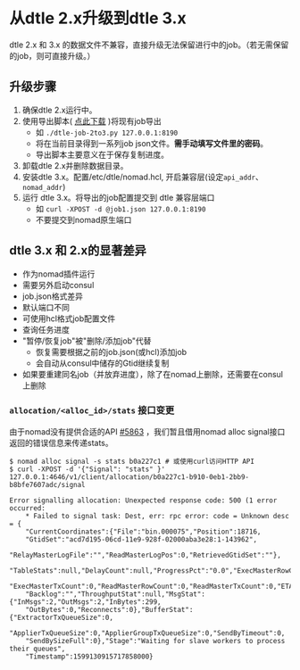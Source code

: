 # 从dtle 2.x升级到dtle 3.x

dtle 2.x 和 3.x 的数据文件不兼容，直接升级无法保留进行中的job。（若无需保留的job，则可直接升级。）

## 升级步骤


1. 确保dtle 2.x运行中。
2. 使用导出脚本( [点此下载](https://raw.githubusercontent.com/actiontech/dtle/master/scripts/dtle-job-2to3.py) )将现有job导出
   - 如 `./dtle-job-2to3.py 127.0.0.1:8190`
   - 将在当前目录得到一系列job json文件。**需手动填写文件里的密码**。
   - 导出脚本主要意义在于保存复制进度。
3. 卸载dtle 2.x并删除数据目录。
4. 安装dtle 3.x。配置/etc/dtle/nomad.hcl, 开启兼容层(设定`api_addr`、`nomad_addr`)
5. 运行 dtle 3.x。将导出的job配置提交到 dtle 兼容层端口
   - 如 `curl -XPOST -d @job1.json 127.0.0.1:8190`
   - 不要提交到nomad原生端口
   
## dtle 3.x 和 2.x的显著差异

- 作为nomad插件运行
- 需要另外启动consul
- job.json格式差异
- 默认端口不同
- 可使用hcl格式job配置文件
- 查询任务进度
- "暂停/恢复job"被"删除/添加job"代替
  - 恢复需要根据之前的job.json(或hcl)添加job
  - 会自动从consul中储存的Gtid继续复制
- 如果要重建同名job（并放弃进度），除了在nomad上删除，还需要在consul上删除

### `allocation/<alloc_id>/stats` 接口变更

由于nomad没有提供合适的API [#5863](https://github.com/hashicorp/nomad/issues/5863) ，我们暂且借用nomad alloc signal接口返回的错误信息来传递stats。

```
$ nomad alloc signal -s stats b0a227c1 # 或使用curl访问HTTP API
$ curl -XPOST -d '{"Signal": "stats" }' 127.0.0.1:4646/v1/client/allocation/b0a227c1-b910-0eb1-2bb9-b8bfe7607adc/signal

Error signalling allocation: Unexpected response code: 500 (1 error occurred:
	* Failed to signal task: Dest, err: rpc error: code = Unknown desc = {
	"CurrentCoordinates":{"File":"bin.000075","Position":18716,
	"GtidSet":"acd7d195-06cd-11e9-928f-02000aba3e28:1-143962",
	"RelayMasterLogFile":"","ReadMasterLogPos":0,"RetrievedGtidSet":""},
	"TableStats":null,"DelayCount":null,"ProgressPct":"0.0","ExecMasterRowCount":0,
	"ExecMasterTxCount":0,"ReadMasterRowCount":0,"ReadMasterTxCount":0,"ETA":"N/A",
	"Backlog":"","ThroughputStat":null,"MsgStat":{"InMsgs":2,"OutMsgs":2,"InBytes":299,
	"OutBytes":0,"Reconnects":0},"BufferStat":{"ExtractorTxQueueSize":0,
	"ApplierTxQueueSize":0,"ApplierGroupTxQueueSize":0,"SendByTimeout":0,
	"SendBySizeFull":0},"Stage":"Waiting for slave workers to process their queues",
	"Timestamp":1599130915717858000}
```

